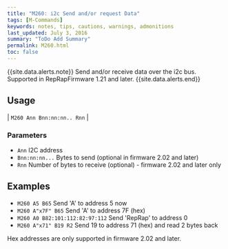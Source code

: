 ```yaml
---
title: "M260: i2c Send and/or request Data" 
tags: [M-Commands]
keywords: notes, tips, cautions, warnings, admonitions
last_updated: July 3, 2016
summary: "ToDo Add Summary"
permalink: M260.html
toc: false
---
```


{{site.data.alerts.note}}
Send and/or receive data over the i2c bus. Supported in RepRapFirmware 1.21 and later.
{{site.data.alerts.end}}


## Usage ##

| `M260 Ann Bnn:nn:nn.. Rnn` | 

### Parameters ###

+ `Ann` I2C address
+ `Bnn:nn:nn...` Bytes to send (optional in firmware 2.02 and later)
+ `Rnn` Number of bytes to receive (optional) - firmware 2.02 and later only

## Examples ##

+ `M260 A5 B65` Send 'A' to address 5 now
+ `M260 A"x7F" B65` Send 'A' to address 7F (hex)
+ `M260 A0 B82:101:112:82:97:112` Send 'RepRap' to address 0
+ `M260 A"x71" B19 R2` Send 19 to address 71 (hex) and read 2 bytes back

Hex addresses are only supported in firmware 2.02 and later.
